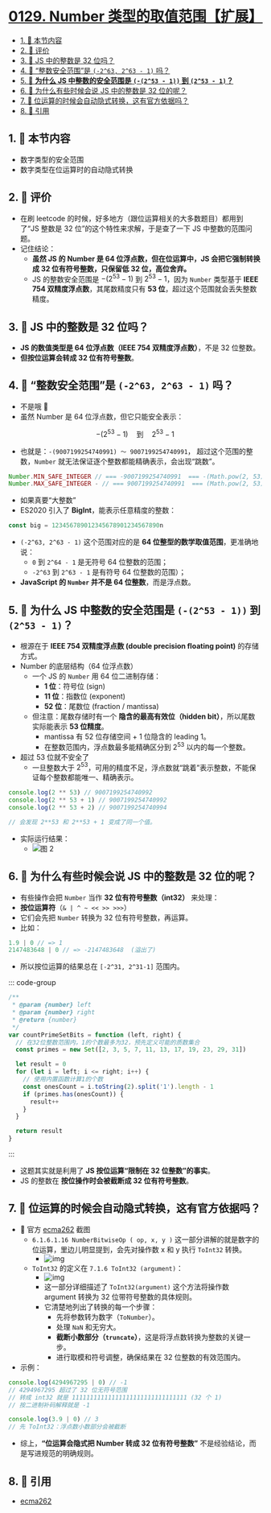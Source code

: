# [0129. Number 类型的取值范围【扩展】](https://github.com/tnotesjs/TNotes.javascript/tree/main/notes/0129.%20Number%20%E7%B1%BB%E5%9E%8B%E7%9A%84%E5%8F%96%E5%80%BC%E8%8C%83%E5%9B%B4%E3%80%90%E6%89%A9%E5%B1%95%E3%80%91)

<!-- region:toc -->

- [1. 🎯 本节内容](#1--本节内容)
- [2. 🫧 评价](#2--评价)
- [3. 🤔 JS 中的整数是 32 位吗？](#3--js-中的整数是-32-位吗)
- [4. 🤔 “整数安全范围”是 `(-2^63, 2^63 - 1)` 吗？](#4--整数安全范围是--263-263---1-吗)
- [5. 🤔 **为什么 JS 中整数的安全范围是 `(-(2^53 - 1))` 到 `(2^53 - 1)`？**](#5--为什么-js-中整数的安全范围是--253---1-到-253---1)
- [6. 🤔 为什么有些时候会说 JS 中的整数是 32 位的呢？](#6--为什么有些时候会说-js-中的整数是-32-位的呢)
- [7. 🤔 位运算的时候会自动隐式转换，这有官方依据吗？](#7--位运算的时候会自动隐式转换这有官方依据吗)
- [8. 🔗 引用](#8--引用)

<!-- endregion:toc -->

## 1. 🎯 本节内容

- 数字类型的安全范围
- 数字类型在位运算时的自动隐式转换

## 2. 🫧 评价

- 在刷 leetcode 的时候，好多地方（跟位运算相关的大多数题目）都用到了“JS 整数是 32 位”的这个特性来求解，于是查了一下 JS 中整数的范围问题。
- 记住结论：
  - **虽然 JS 的 Number 是 64 位浮点数，但在位运算中，JS 会把它强制转换成 32 位有符号整数，只保留低 32 位，高位舍弃。**
  - JS 的整数安全范围是 $-(2^{53} - 1)$ 到 $2^{53} - 1$，因为 `Number` 类型基于 **IEEE 754 双精度浮点数**，其尾数精度只有 **53 位**，超过这个范围就会丢失整数精度。

## 3. 🤔 JS 中的整数是 32 位吗？

- **JS 的数值类型是 64 位浮点数（IEEE 754 双精度浮点数）**，不是 32 位整数。
- **但按位运算会转成 32 位有符号整数**。

## 4. 🤔 “整数安全范围”是 `(-2^63, 2^63 - 1)` 吗？

- 不是哦 🙂
- 虽然 Number 是 64 位浮点数，但它只能安全表示：

$$
-(2^{53} - 1) \quad \text{到} \quad 2^{53} - 1
$$

- 也就是：`-(9007199254740991) ～ 9007199254740991`， 超过这个范围的整数，`Number` 就无法保证逐个整数都能精确表示，会出现“跳数”。

```js
Number.MIN_SAFE_INTEGER // === -9007199254740991  === -(Math.pow(2, 53) - 1)
Number.MAX_SAFE_INTEGER - // === 9007199254740991  === (Math.pow(2, 53) - 1)
```

- 如果真要“大整数”
- ES2020 引入了 **BigInt**，能表示任意精度的整数：

```js
const big = 123456789012345678901234567890n
```

- `(-2^63, 2^63 - 1)` 这个范围对应的是 **64 位整型的数学取值范围**，更准确地说：
  - `0` 到 `2^64 - 1` 是无符号 64 位整数的范围；
  - `-2^63` 到 `2^63 - 1` 是有符号 64 位整数的范围）；
- **JavaScript 的 `Number` 并不是 64 位整数**，而是浮点数。

## 5. 🤔 **为什么 JS 中整数的安全范围是 `(-(2^53 - 1))` 到 `(2^53 - 1)`？**

- 根源在于 **IEEE 754 双精度浮点数 (double precision floating point)** 的存储方式。
- Number 的底层结构（64 位浮点数）
  - 一个 JS 的 `Number` 用 64 位二进制存储：
    - **1 位**：符号位 (sign)
    - **11 位**：指数位 (exponent)
    - **52 位**：尾数位 (fraction / mantissa)
  - 但注意：尾数存储时有一个 **隐含的最高有效位（hidden bit）**，所以尾数实际能表示 **53 位精度**。
    - mantissa 有 52 位存储空间 + 1 位隐含的 leading 1。
    - 在整数范围内，浮点数最多能精确区分到 $2^{53}$ 以内的每一个整数。
- 超过 53 位就不安全了
  - 一旦整数大于 $2^{53}$，可用的精度不足，浮点数就“跳着”表示整数，不能保证每个整数都能唯一、精确表示。

```js
console.log(2 ** 53) // 9007199254740992
console.log(2 ** 53 + 1) // 9007199254740992
console.log(2 ** 53 + 2) // 9007199254740994

// 会发现 2**53 和 2**53 + 1 变成了同一个值。
```

- 实际运行结果：
  - ![图 2](https://cdn.jsdelivr.net/gh/tnotesjs/imgs@main/2025-09-22-20-33-26.png)

## 6. 🤔 为什么有些时候会说 JS 中的整数是 32 位的呢？

- 有些操作会把 `Number` 当作 **32 位有符号整数（int32）** 来处理：
- **按位运算符**（`& | ^ ~ << >> >>>`）
- 它们会先把 `Number` 转换为 32 位有符号整数，再运算。
- 比如：

```js
1.9 | 0 // => 1
2147483648 | 0 // => -2147483648  (溢出了)
```

- 所以按位运算的结果总在 `[-2^31, 2^31-1]` 范围内。

::: code-group

```javascript [leetcode - 762. 二进制表示中质数个计算置位]
/**
 * @param {number} left
 * @param {number} right
 * @return {number}
 */
var countPrimeSetBits = function (left, right) {
  // 在32位整数范围内，1的个数最多为32，预先定义可能的质数集合
  const primes = new Set([2, 3, 5, 7, 11, 13, 17, 19, 23, 29, 31])

  let result = 0
  for (let i = left; i <= right; i++) {
    // 使用内置函数计算1的个数
    const onesCount = i.toString(2).split('1').length - 1
    if (primes.has(onesCount)) {
      result++
    }
  }

  return result
}
```

:::

- 这题其实就是利用了 **JS 按位运算“限制在 32 位整数”的事实**。
- JS 的整数在 **按位操作时会被截断成 32 位有符号整数**。

## 7. 🤔 位运算的时候会自动隐式转换，这有官方依据吗？

- 🔎 官方 [ecma262][1] 截图
  - `6.1.6.1.16 NumberBitwiseOp ( op, x, y )` 这一部分讲解的就是数字的位运算，里边儿明显提到，会先对操作数 x 和 y 执行 `ToInt32` 转换。
    - ![img](https://cdn.jsdelivr.net/gh/tnotesjs/imgs@main/2025-09-22-20-12-15.png)
  - `ToInt32` 的定义在 `7.1.6 ToInt32 (argument)`：
    - ![img](https://cdn.jsdelivr.net/gh/tnotesjs/imgs@main/2025-09-22-19-59-55.png)
    - 这一部分详细描述了 `ToInt32(argument)` 这个方法将操作数 argument 转换为 32 位带符号整数的具体规则。
    - 它清楚地列出了转换的每一个步骤：
      - 先将参数转为数字（`ToNumber`）。
      - 处理 `NaN` 和无穷大。
      - **截断小数部分（`truncate`）**，这是将浮点数转换为整数的关键一步。
      - 进行取模和符号调整，确保结果在 32 位整数的有效范围内。
- 示例：

```js
console.log(4294967295 | 0) // -1
// 4294967295 超过了 32 位无符号范围
// 转成 int32 就是 11111111111111111111111111111111 (32 个 1)
// 按二进制补码解释就是 -1

console.log(3.9 | 0) // 3
// 先 ToInt32：浮点数小数部分会被截断
```

- 综上，**“位运算会隐式把 Number 转成 32 位有符号整数”** 不是经验结论，而是写进规范的明确规则。

## 8. 🔗 引用

- [ecma262][1]

[1]: https://tc39.es/ecma262
